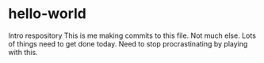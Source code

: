 # hello-world
Intro respository
This is me making commits to this file.
Not much else.
Lots of things need to get done today.
Need to stop procrastinating by playing with this.
